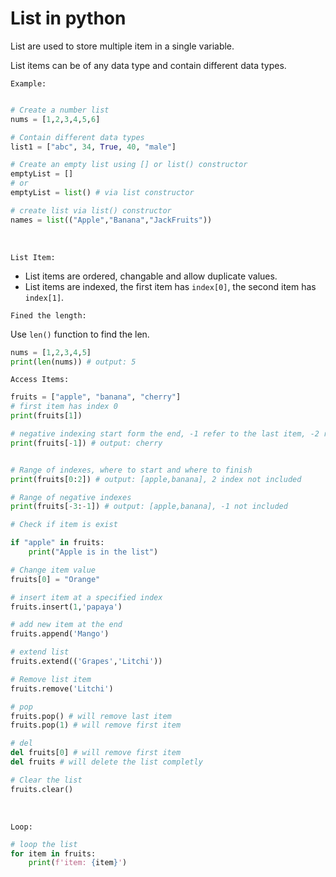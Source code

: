 # List in python

List are used to store multiple item in a single variable.

List items can be of any data type and contain different data types.

`Example:`

```py

# Create a number list
nums = [1,2,3,4,5,6]

# Contain different data types
list1 = ["abc", 34, True, 40, "male"]

# Create an empty list using [] or list() constructor
emptyList = []
# or
emptyList = list() # via list constructor

# create list via list() constructor
names = list(("Apple","Banana","JackFruits"))
```

<br />

`List Item:`

- List items are ordered, changable and allow duplicate values.
- List items are indexed, the first item has `index[0]`, the second item has `index[1]`.

`Fined the length:`

Use `len()` function to find the len.

```py
nums = [1,2,3,4,5]
print(len(nums)) # output: 5
```

`Access Items:`

```py
fruits = ["apple", "banana", "cherry"]
# first item has index 0
print(fruits[1])

# negative indexing start form the end, -1 refer to the last item, -2 refer to the second last item
print(fruits[-1]) # output: cherry


# Range of indexes, where to start and where to finish
print(fruits[0:2]) # output: [apple,banana], 2 index not included

# Range of negative indexes
print(fruits[-3:-1]) # output: [apple,banana], -1 not included

# Check if item is exist

if "apple" in fruits:
    print("Apple is in the list")

# Change item value
fruits[0] = "Orange"

# insert item at a specified index
fruits.insert(1,'papaya')

# add new item at the end
fruits.append('Mango')

# extend list
fruits.extend(('Grapes','Litchi'))

# Remove list item
fruits.remove('Litchi')

# pop
fruits.pop() # will remove last item
fruits.pop(1) # will remove first item

# del
del fruits[0] # will remove first item
del fruits # will delete the list completly

# Clear the list
fruits.clear()
```

<br />

`Loop:`

```py
# loop the list
for item in fruits:
    print(f'item: {item}')
```
